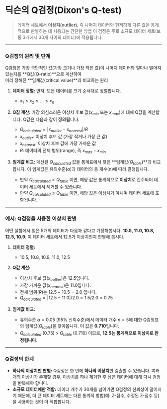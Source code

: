 # 딕슨의 Q검정(Dixon's Q-test)
> 데이터 세트에서 **이상치(outlier)**, 즉 나머지 데이터와 현저하게 다른 값을 통계적으로 판별하는 데 사용되는 간단한 방법
> 이 검정은 주로 소규모 데이터 세트(보통 3개에서 30개 사이의 데이터)에 적용됩니다.

---

### Q검정의 원리 및 단계
Q검정은 가장 극단적인 값(가장 크거나 가장 작은 값)이 나머지 데이터와 얼마나 떨어져 있는지를 **Q값(Q-ratio)**으로 계산하여  
미리 정해진 **임계값(critical value)**과 비교하는 원리

1.  **데이터 정렬:** 먼저, 모든 데이터를 크기 순서대로 정렬합니다. 
    * $x_1 ≤ x_2 ≤ ... ≤ x_n$
    
2.  **Q값 계산:** 가장 의심스러운 이상치 후보 값($x_{min}$ 또는 $x_{max}$)에 대해 Q값을 계산합니다. Q값은 다음과 같이 정의됩니다:
    * $Q_{calculated} = |x_{outlier} - x_{nearest}| / R$
    * $x_{outlier}$: 이상치 후보 값 (가장 작거나 가장 큰 값)
    * $x_{nearest}$: 이상치 후보 값에 가장 가까운 값
    * $R$: 데이터의 전체 범위(range), 즉 $x_{max} - x_{min}$

3.  **임계값 비교:** 계산된 $Q_{calculated}$ 값을 통계표에서 찾은 **임계값($Q_{table}$)**과 비교합니다. 이 임계값은 유의수준($\alpha$)과 데이터의 총 개수(n)에 따라 결정됩니다.
    * 만약 $Q_{calculated} > Q_{table}$ 이면, 해당 값은 통계적으로 **이상치**로 간주되어 데이터 세트에서 제거할 수 있습니다.
    * 만약 $Q_{calculated} ≤ Q_{table}$ 이면, 해당 값은 이상치가 아니며 데이터 세트에 포함됩니다.

---

### 예시: Q검정을 사용한 이상치 판별
어떤 실험에서 얻은 5개의 데이터가 다음과 같다고 가정해봅시다: **10.5, 11.0, 10.8, 12.5, 10.9**. 이 데이터 세트에서 12.5가 이상치인지 판별해 봅시다.

1.  **데이터 정렬:**
    * 10.5, 10.8, 10.9, 11.0, 12.5

2.  **Q값 계산:**
    * 이상치 후보 값($x_{outlier}$)은 12.5입니다.
    * 가장 가까운 값($x_{nearest}$)은 11.0입니다.
    * 전체 범위($R$)는 $12.5 - 10.5 = 2.0$ 입니다.
    * $Q_{calculated} = |12.5 - 11.0| / 2.0 = 1.5 / 2.0 = 0.75$

3.  **임계값 비교:**
    * 유의수준 $\alpha = 0.05$ (95% 신뢰수준)에서 데이터 개수 $n = 5$에 대한 Q검정표의 임계값($Q_{table}$)을 찾아봅니다. 이 값은 **0.710**입니다.
    * $Q_{calculated}$ (0.75) > $Q_{table}$ (0.710) 이므로, **12.5는 통계적으로 이상치로 판정됩니다**.

---

### Q검정의 한계
* **하나의 이상치만 판별:** Q검정은 한 번에 **하나의 이상치**만 검출할 수 있습니다. 여러 개의 이상치가 존재할 경우,
  이상치를 하나 제거한 후 남은 데이터에 대해 다시 검정을 반복해야 합니다.
* **소규모 데이터에만 적합:** 데이터 개수가 30개를 넘어가면 Q검정의 신뢰성이 떨어지기 때문에,
  더 큰 데이터 세트에는 다른 통계적 방법(예: Z-점수, 수정된 Z-점수 등)을 사용하는 것이 더 적합합니다.
